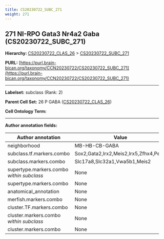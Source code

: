 ```yaml
---
title: CS20230722_SUBC_271
weight: 271
---
```

## 271 NI-RPO Gata3 Nr4a2 Gaba (CS20230722_SUBC_271)
<b>Hierarchy: </b>
[CS20230722_CLAS_26](../CS20230722_CLAS_26) >
[CS20230722_SUBC_271](../CS20230722_SUBC_271)

**PURL:** [https://purl.brain-bican.org/taxonomy/CCN20230722/CS20230722_SUBC_271](https://purl.brain-bican.org/taxonomy/CCN20230722/CS20230722_SUBC_271)

---


**Labelset:** subclass (Rank: 2)

**Parent Cell Set:** 26 P GABA ([CS20230722_CLAS_26](../CS20230722_CLAS_26))



**Cell Ontology Term:** 

[MARKER GENES.]: #


---

[TRANSFERRED ANNOTATIONS.]: #


[AUTHOR ANNOTATION FIELDS.]: #


**Author annotation fields:**

| Author annotation | Value |
|-------------------|-------|
|neighborhood|MB-HB-CB-GABA|
|subclass.tf.markers.combo|Sox2,Gata2,Irx2,Meis2,Irx5,Zfhx4,Peg3|
|subclass.markers.combo|Slc17a8,Slc32a1,Vwa5b1,Meis2|
|supertype.markers.combo _within subclass_|None|
|supertype.markers.combo|None|
|anatomical_annotation|None|
|merfish.markers.combo|None|
|cluster.TF.markers.combo|None|
|cluster.markers.combo _within subclass_|None|
|cluster.markers.combo|None|
